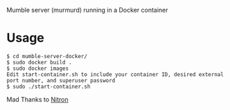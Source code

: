 Mumble server (murmurd) running in a Docker container

Usage
=====

    $ cd mumble-server-docker/
    $ sudo docker build .
    $ sudo docker images
    Edit start-container.sh to include your container ID, desired external port number, and superuser password
    $ sudo ./start-container.sh

Mad Thanks to [Nitron](https://github.com/Nitron)